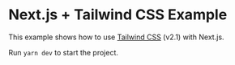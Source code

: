 # Next.js + Tailwind CSS Example

This example shows how to use [Tailwind CSS](https://tailwindcss.com/) (v2.1) with Next.js.

Run `yarn dev` to start the project.
